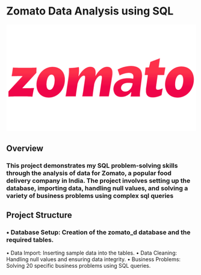 # Zomato Data Analysis using SQL
![Zomato logo](https://github.com/Megha120900/zomato-sql_project/blob/main/Zomato-Logo.png)

## Overview
### This project demonstrates my SQL problem-solving skills through the analysis of data for Zomato, a popular food delivery company in India. The project involves setting up the database, importing data, handling null values, and solving a variety of business problems using complex sql queries

## Project Structure

### • Database Setup: Creation of the zomato_d database and the required tables.
• Data Import: Inserting sample data into the tables.
• Data Cleaning: Handling null values and ensuring data integrity.
• Business Problems: Solving 20 specific business problems using SQL queries.
